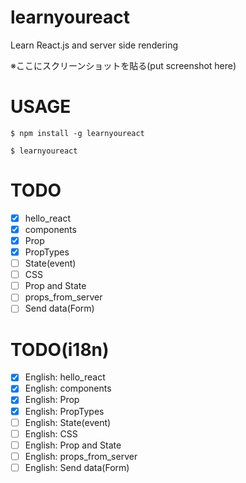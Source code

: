 learnyoureact
================

Learn React.js and server side rendering

※ここにスクリーンショットを貼る(put screenshot here)

# USAGE
`$ npm install -g learnyoureact`

`$ learnyoureact`

# TODO
- [x] hello_react
- [x] components
- [x] Prop
- [x] PropTypes
- [ ] State(event)
- [ ] CSS
- [ ] Prop and State
- [ ] props_from_server
- [ ] Send data(Form) 

# TODO(i18n)
- [x] English: hello_react
- [x] English: components
- [x] English: Prop
- [x] English: PropTypes
- [ ] English: State(event)
- [ ] English: CSS
- [ ] English: Prop and State
- [ ] English: props_from_server
- [ ] English: Send data(Form)
